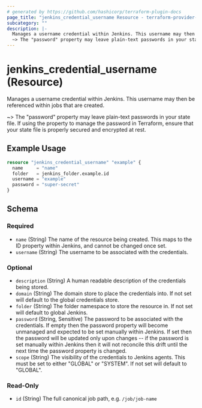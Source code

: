 ```yaml
---
# generated by https://github.com/hashicorp/terraform-plugin-docs
page_title: "jenkins_credential_username Resource - terraform-provider-jenkins"
subcategory: ""
description: |-
  Manages a username credential within Jenkins. This username may then be referenced within jobs that are created.
  ~> The "password" property may leave plain-text passwords in your state file. If using the property to manage the password in Terraform, ensure that your state file is properly secured and encrypted at rest.
---
```


# jenkins_credential_username (Resource)

Manages a username credential within Jenkins. This username may then be referenced within jobs that are created.

~> The "password" property may leave plain-text passwords in your state file. If using the property to manage the password in Terraform, ensure that your state file is properly secured and encrypted at rest.

## Example Usage

```terraform
resource "jenkins_credential_username" "example" {
  name     = "name"
  folder   = jenkins_folder.example.id
  username = "example"
  password = "super-secret"
}
```

<!-- schema generated by tfplugindocs -->
## Schema

### Required

- `name` (String) The name of the resource being created. This maps to the ID property within Jenkins, and cannot be changed once set.
- `username` (String) The username to be associated with the credentials.

### Optional

- `description` (String) A human readable description of the credentials being stored.
- `domain` (String) The domain store to place the credentials into. If not set will default to the global credentials store.
- `folder` (String) The folder namespace to store the resource in. If not set will default to global Jenkins.
- `password` (String, Sensitive) The password to be associated with the credentials. If empty then the password property will become unmanaged and expected to be set manually within Jenkins. If set then the password will be updated only upon changes -- if the password is set manually within Jenkins then it will not reconcile this drift until the next time the password property is changed.
- `scope` (String) The visibility of the credentials to Jenkins agents. This must be set to either "GLOBAL" or "SYSTEM". If not set will default to "GLOBAL".

### Read-Only

- `id` (String) The full canonical job path, e.g. `/job/job-name`
